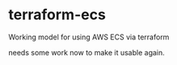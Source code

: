 # terraform-ecs
Working model for using AWS ECS via terraform

needs some work now to make it usable again.